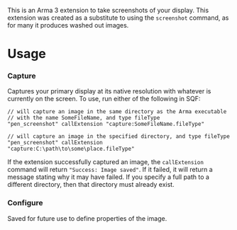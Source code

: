 This is an Arma 3 extension to take screenshots of your display. This extension was created as a substitute to using the `screenshot` command, as for many it produces washed out images.

# Usage

### Capture
Captures your primary display at its native resolution with whatever is currently on the screen. To use, run either of the following in SQF:
```
// will capture an image in the same directory as the Arma executable
// with the name SomeFileName, and type fileType
"pen_screenshot" callExtension "capture:SomeFileName.fileType"

// will capture an image in the specified directory, and type fileType
"pen_screenshot" callExtension "capture:C:\path\to\some\place.fileType"
```
If the extension successfully captured an image, the `callExtension` command will return `"Success: Image saved"`. If it failed, it will return a message stating why it may have failed. If you specify a full path to a different directory, then that directory must already exist.

### Configure
Saved for future use to define properties of the image.
